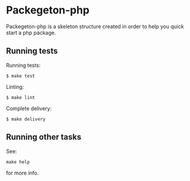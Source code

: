 # Packegeton-php

Packegeton-php is a skeleton structure created in order to help you quick start a php package.

## Running tests

Running tests:
    
    $ make test
  
Linting:

    $ make lint
    
Complete delivery:

    $ make delivery
    
## Running other tasks

See:

    make help
    
for more info.

# 